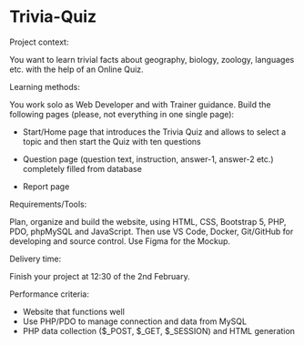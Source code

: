 # Trivia-Quiz

Project context:

You want to learn trivial facts about geography, biology, zoology, languages etc. with the help of an Online Quiz.

Learning methods:

You work solo as Web Developer and with Trainer guidance. Build the following pages (please, not everything in one single page):

- Start/Home page that introduces the Trivia Quiz and allows to select a topic and then start the Quiz with ten questions

- Question page (question text, instruction, answer-1, answer-2 etc.) completely filled from database

- Report page

Requirements/Tools:

Plan, organize and build the website, using HTML, CSS, Bootstrap 5, PHP, PDO, phpMySQL and JavaScript. Then use VS Code, Docker, Git/GitHub for developing and source control. Use Figma for the Mockup.

Delivery time: 

Finish your project at 12:30 of the 2nd February. 

Performance criteria:

- Website that functions well
- Use PHP/PDO to manage connection and data from MySQL
- PHP data collection ($_POST, $_GET, $_SESSION) and HTML generation
